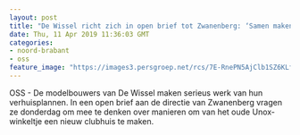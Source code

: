 ```yaml
---
layout: post
title: "De Wissel richt zich in open brief tot Zwanenberg: ‘Samen maken we Unox-winkeltje weer een icoon’"
date: Thu, 11 Apr 2019 11:36:03 GMT
categories: 
- noord-brabant 
- oss 
feature_image: "https://images3.persgroep.net/rcs/7E-RnePN5AjClb1SZ6KLfkJwTe0/diocontent/117328300/_fitwidth/400/?appId=21791a8992982cd8da851550a453bd7f&quality=0.7"
---
```


OSS - De modelbouwers van De Wissel maken serieus werk van hun verhuisplannen. In een open brief aan de directie van Zwanenberg vragen ze donderdag om mee te denken over manieren om van het oude Unox-winkeltje een nieuw clubhuis te maken.
